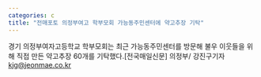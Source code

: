 ```yaml
---
categories: c
title: "전매포토 의정부여고 학부모회 가능동주민센터에 약고추장 기탁"
---
```

경기 의정부여자고등학교 학부모회는 최근 가능동주민센터를 방문해 불우 이웃들을 위해 직접 만든 약고추장 60개를 기탁했다.[전국매일신문] 의정부/ 강진구기자 kjg@jeonmae.co.kr